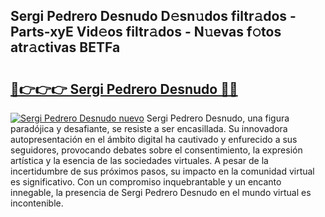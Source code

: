 ## Sergi Pedrero Desnudo D𝚎sn𝚞dos filtr𝚊dos - Parts-xyE Vid𝚎os filtr𝚊dos - N𝚞evas f𝚘tos atr𝚊ctivas BETFa

# <h2><a href="http://mb0s6ou.tromn.icu/?c=Sergi+Pedrero+Desnudo">🔗👉👉👉 Sergi Pedrero Desnudo 🔗🔗</a></h2>

[![Sergi Pedrero Desnudo nuevo](https://i.imgur.com/pEAQMta.gif)](http://mb0s6ou.tromn.icu/?c=Sergi+Pedrero+Desnudo)
Sergi Pedrero Desnudo, una figura paradójica y desafiante, se resiste a ser encasillada. Su innovadora autopresentación en el ámbito digital ha cautivado y enfurecido a sus seguidores, provocando debates sobre el consentimiento, la expresión artística y la esencia de las sociedades virtuales. A pesar de la incertidumbre de sus próximos pasos, su impacto en la comunidad virtual es significativo. Con un compromiso inquebrantable y un encanto innegable, la presencia de Sergi Pedrero Desnudo en el mundo virtual es incontenible.
